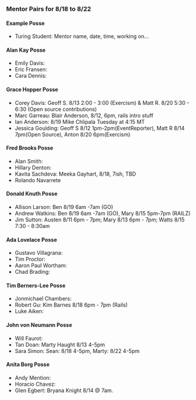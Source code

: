 ### Mentor Pairs for 8/18 to 8/22

#### Example Posse
* Turing Student: Mentor name, date, time, working on...

#### Alan Kay Posse
  * Emily Davis:
  * Eric Fransen:
  * Cara Dennis:

#### Grace Hopper Posse
  * Corey Davis: Geoff S. 8/13 2:00 - 3:00 (Exercism) & Matt R. 8/20 5:30 - 6:30 (Open source contributions)
  * Marc Garreau: Blair Anderson, 8/12, 6pm, rails intro stuff
  * Ian Anderson: 8/19 Mike Chlipala Tuesday at 4:15 MT
  * Jessica Goulding: Geoff S 8/12 1pm-2pm(EventReporter), Matt R 8/14 7pm(Open Source), Anton 8/20 6pm(Exercism)

#### Fred Brooks Posse
  * Alan Smith:
  * Hillary Denton:
  * Kavita Sachdeva: Meeka Gayhart, 8/18, 7ish, TBD
  * Rolando Navarrete

#### Donald Knuth Posse
  * Allison Larson: Ben 8/19 6am -7am (GO)
  * Andrew Watkins: Ben 8/19 6am -7am (GO), Mary 8/15 5pm-7pm (RAILZ)
  * Jim Sutton: Austen 8/11 6pm - 7pm; Mary 8/13 6pm - 7pm; Watts 8/15 7:30 - 8:30am

#### Ada Lovelace Posse
  * Gustavo Villagrana:
  * Tim Proctor:
  * Aaron Paul Wortham:
  * Chad Brading:

#### Tim Berners-Lee Posse
  * Jonmichael Chambers:
  * Robert Gu: Kim Barnes 8/18 6pm - 7pm (Rails)
  * Luke Aiken:

#### John von Neumann Posse
  * Will Faurot:
  * Tan Doan: Marty Haught 8/13 4-5pm
  * Sara Simon: Sean: 8/18 4-5pm, Marty: 8/22 4-5pm

#### Anita Borg Posse
  * Andy Mention:
  * Horacio Chavez:
  * Glen Egbert: Bryana Knight 8/14 @ 7am. 

